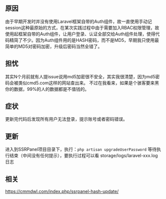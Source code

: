 ## 原因
由于早期开发时并没有使用Laravel框架自带的Auth组件，故一直使用手动记session这种最原始的方式，在某次实践过程中由于需要加入RBAC权限管理，故使用起框架自带的Auth组件，让用户登录、认证全部交给Auth组件处理，使得代码精简了不少。因为Auth组件用的是HASH密码，而不是MD5，早期我只使用最简单的MD5对密码加密，升级后密码当然全错了。

## 担忧
其实N个月前就有人提issue说用md5加密很不安全，其实我很清楚，因为md5密码会被类似cmd5.com这样的网站查出来。
不过在我看来，如果是个骇客要来黑你的数据，99%的人的数据都是不值钱的。

## 症状
更新完代码后发现所有用户无法登录，提示账号或者密码错误。

## 更新
进入到SSRPanel项目目录下，执行：`php artisan upgradeUserPassword`
等待执行结束（中间没有任何提示），要执行过程可以看 storage/logs/laravel-xxx.log 日志

## 相关
https://cmmdwl.com/index.php/ssrpanel-hash-update/